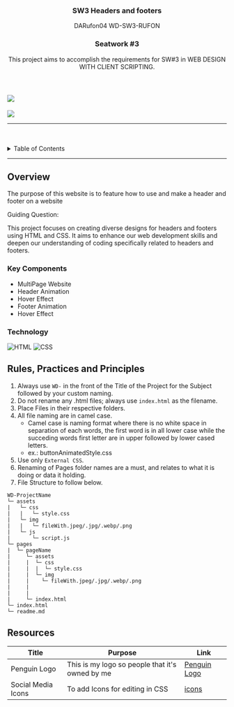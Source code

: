 <a name="readme-top">

<br/>

<br />
<div align="center">
  <a href="https://github.com/DARufon04/">
  </a>
<!-- TODO: Change Title to the name of the title of your Project -->
  <h3 align="center">SW3 Headers and footers</h3>
DARufon04 WD-SW3-RUFON
  <!-- TODO: If you want to add logo or banner you can add it here -->
  </a>
<!-- TODO: Change Title to the name of the title of your Project -->
  <h3 align="center">Seatwork #3</h3>
</div>
<!-- TODO: Make a short description -->
<div align="center">
This project aims to accomplish the requirements for SW#3 in WEB DESIGN WITH CLIENT SCRIPTING.
</div>

<br />

<!-- TODO: Change the zyx-0314 into your github username  -->
<!-- TODO: Change the WD-Template-Project into the same name of your folder -->
![](https://github.com/DARufon04/WD-SW3-RUFON)
=======
![](https://visit-counter.vercel.app/counter.png?page=DARufon04/WD-SW3-RUFON)

---

<br />
<br />

<!-- TODO: If you want to add more layers for your readme -->
<details>
  <summary>Table of Contents</summary>
  <ol>
    <li>
      <a href="#overview">Overview</a>
      <ol> 
        <li>
          <a href="#key-components">Key Components</a>
        </li>
        <li>
          <a href="#technology">Technology</a>
        </li>
      </ol>
    </li>
    <li>
      <a href="#rule,-practices-and-principles">Rules, Practices and Principles</a>
    </li>
    <li>
      <a href="#resources">Resources</a>
    </li>
  </ol>
</details>

---

## Overview

<!-- TODO: To be changed -->
<!-- The following are just sample -->
The purpose of this website is to feature how to use and make a header and footer on a website

Guiding Question:

This project focuses on creating diverse designs for headers and footers using HTML and CSS. It aims to enhance our web development skills and deepen our understanding of coding specifically related to headers and footers.


### Key Components
<!-- TODO: List of Key Components -->
<!-- The following are just sample -->
- MultiPage Website
- Header Animation
- Hover Effect
- Footer Animation
- Hover Effect

### Technology
<!-- TODO: List of Technology Used -->
![HTML](https://img.shields.io/badge/HTML-E34F26?style=for-the-badge&logo=html5&logoColor=white)
![CSS](https://img.shields.io/badge/CSS-1572B6?style=for-the-badge&logo=css3&logoColor=white)

## Rules, Practices and Principles
1. Always use `WD-` in the front of the Title of the Project for the Subject followed by your custom naming.
2. Do not rename any .html files; always use `index.html` as the filename.
3. Place Files in their respective folders.
4. All file naming are in camel case.
   - Camel case is naming format where there is no white space in separation of each words, the first word is in all lower case while the succeding words first letter are in upper followed by lower cased letters.
   - ex.: buttonAnimatedStyle.css
5. Use only `External CSS`.
6. Renaming of Pages folder names are a must, and relates to what it is doing or data it holding.
7. File Structure to follow below.

```
WD-ProjectName
└─ assets
|   └─ css
|   |   └─ style.css
|   └─ img
|   |   └─ fileWith.jpeg/.jpg/.webp/.png
|   └─ js
|       └─ script.js
└─ pages
|  └─ pageName
|     └─ assets
|     |  └─ css
|     |  |  └─ style.css
|     |  └─ img
|     |    └─ fileWith.jpeg/.jpg/.webp/.png
|     |  
|     |   
|     └─ index.html
└─ index.html
└─ readme.md
```

## Resources

<!-- TODO: Add References -->
| Title | Purpose | Link |
|-|-|-|
| Penguin Logo | This is my logo so people that it's owned by me |[Penguin Logo](https://scontent.fmnl33-5.fna.fbcdn.net/v/t39.30808-6/401439731_1489215548596250_1195656696046473178_n.jpg?_nc_cat=101&ccb=1-7&_nc_sid=6ee11a&_nc_ohc=kGwCdlPLCCkQ7kNvgF8y5Ub&_nc_ht=scontent.fmnl33-5.fna&oh=00_AYASs105z53EaGGzSXJdU9NZjJuzx8Sz6p6sJG6dWPj6EA&oe=669A18EB) |
| Social Media Icons | To add Icons for editing in CSS | [icons](https://fontawesome.com/search?q=face&o=r)
